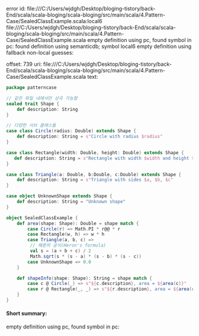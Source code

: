 error id: file:///C:/Users/wjdgh/Desktop/bloging-tistory/back-End/scala/scala-bloging/scala-bloging/src/main/scala/4.Pattern-Case/SealedClassExample.scala:local6
file:///C:/Users/wjdgh/Desktop/bloging-tistory/back-End/scala/scala-bloging/scala-bloging/src/main/scala/4.Pattern-Case/SealedClassExample.scala
empty definition using pc, found symbol in pc: 
found definition using semanticdb; symbol local6
empty definition using fallback
non-local guesses:

offset: 739
uri: file:///C:/Users/wjdgh/Desktop/bloging-tistory/back-End/scala/scala-bloging/scala-bloging/src/main/scala/4.Pattern-Case/SealedClassExample.scala
text:
```scala
package patterncase

// 같은 파일 내에서만 상곡 가능함
sealed trait Shape {
    def description: String 
}

// 다양한 서브 클래스들
case class Circle(radius: Double) extends Shape {
    def description: String = s"Circle with radius $radius"
}

case class Rectangle(width: Double, height: Double) extends Shape {
   def description: String = s"Rectangle with width $width and height $height"
}

case class Triangle(a: Double, b:Double, c:Double) extends Shape {
    def description: String = s"Triangle with sides $a, $b, $c"
}

case object UnknownShape extends Shape {
    def description: String = "Unknown shape"
}

object SealedClassExample {
    def area(shape: Shape): Double = shape match {
        case Circle(r) => Math.PI * r@@ * r
        case Rectangle(w, h) => w * h
        case Triangle(a, b, c) =>
         // 해론의 공식(Heron's formula)
         val s = (a + b + c) / 2
         Math.sqrt(s * (s - a) * (s - b) * (s - c))
        case UnknownShape => 0.0
    }

    def shapeInfo(shape: Shape): String = shape match {
        case c @ Circle(_) => s"${c.description}, area = ${area(c)}"
        case r @ Rectangle(_, _) => s"${r.description}, area = ${area(r)}"
    }
}


```


#### Short summary: 

empty definition using pc, found symbol in pc: 